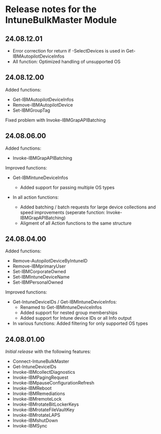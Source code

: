 # Release notes for the IntuneBulkMaster Module

## 24.08.12.01
- Error correction for return if -SelectDevices is used in Get-IBMAutopilotDeviceInfos
- All function: Optimized handling of unsupported OS


## 24.08.12.00
Added functions:
- Get-IBMAutopilotDeviceInfos
- Remove-IBMAutopilotDevice
- Set-IBMGroupTag

Fixed problem with Invoke-IBMGrapAPIBatching

## 24.08.06.00
Added functions:
- Invoke-IBMGrapAPIBatching

Improved functions: 
- Get-IBMIntuneDeviceInfos
  - Added support for passing multiple OS types
  
- In all action functions:
  - Added batching / batch requests for large device collections and speed improvements (seperate function: Invoke-IBMGrapAPIBatching)
  - Aligment of all Action functions to the same structure

## 24.08.04.00
Added functions:
- Remove-AutopilotDeviceByIntuneID
- Remove-IBMprimaryUser
- Set-IBMCorporateOwned
- Set-IBMIntuneDeviceName
- Set-IBMPersonalOwned

Improved functions: 
- Get-IntuneDeviceIDs / Get-IBMIntuneDeviceInfos: 
  - Renamed to Get-IBMIntuneDeviceInfos
  - Added support for nested group memberships
  - Added support for Intune device IDs or all Info output
- In various functions: Added filtering for only supported OS types

## 24.08.01.00
*Initial release* with the following features:
- Connect-IntuneBulkMaster
- Get-IntuneDeviceIDs
- Invoke-IBMcollectDiagnostics
- Invoke-IBMPagingRequest
- Invoke-IBMpauseConfigurationRefresh
- Invoke-IBMReboot
- Invoke-IBMRemediations
- Invoke-IBMremoteLock
- Invoke-IBMrotateBitLockerKeys
- Invoke-IBMrotateFileVaultKey
- Invoke-IBMrotateLAPS
- Invoke-IBMshutDown
- Invoke-IBMSync
